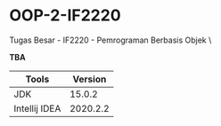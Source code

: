 # OOP-2-IF2220
Tugas Besar - IF2220 - Pemrograman Berbasis Objek \

**TBA**

Tools         | Version
-----         | --------
JDK           | 15.0.2
Intellij IDEA | 2020.2.2
